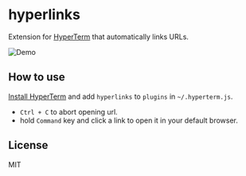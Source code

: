 # hyperlinks

Extension for [HyperTerm](https://hyperterm.org) that automatically links URLs.

![Demo](https://cloud.githubusercontent.com/assets/775227/16927068/a27b80ca-4d66-11e6-8547-c9d3c9311d8f.gif)

## How to use

[Install HyperTerm](https://hyperterm.org/#installation) and add `hyperlinks` to `plugins`
in `~/.hyperterm.js`.

- `Ctrl + C` to abort opening url.
- hold `Command` key and click a link to open it in your default browser.

## License

MIT
